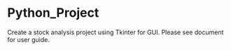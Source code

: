 Python_Project
==============

Create a stock analysis project using Tkinter for GUI.
Please see document for user guide.